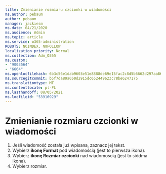 ```yaml
---
title: Zmienianie rozmiaru czcionki w wiadomości
ms.author: pebaum
author: pebaum
manager: jackiesm
ms.date: 04/21/2020
ms.audience: Admin
ms.topic: article
ms.service: o365-administration
ROBOTS: NOINDEX, NOFOLLOW
localization_priority: Normal
ms.collection: Adm_O365
ms.custom:
- "9003564"
- "6664"
ms.openlocfilehash: 6b3c56e1dab9603e51e8888de69e15fac2c8d5b6662d297aa86eb714978c05e7
ms.sourcegitcommit: b5f7da89a650d2915dc652449623c78be6247175
ms.translationtype: MT
ms.contentlocale: pl-PL
ms.lasthandoff: 08/05/2021
ms.locfileid: "53916929"
---
```

# <a name="change-the-font-size-in-a-message"></a>Zmienianie rozmiaru czcionki w wiadomości

1. Jeśli wiadomość została już wpisana, zaznacz jej tekst.
2. Wybierz  **ikonę Format** pod wiadomością (jest to pierwsza ikona).
3. Wybierz  **ikonę Rozmiar czcionki**  nad wiadomością (jest to siódma ikona).
4. Wybierz rozmiar.
